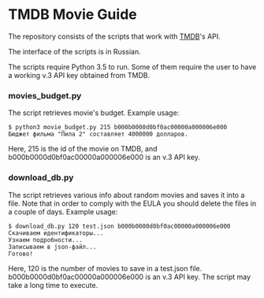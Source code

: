 # TMDB Movie Guide
The repository consists of the scripts that work with [TMDB](https://www.themoviedb.org/)'s API.

The interface of the scripts is in Russian.

The scripts require Python 3.5 to run. Some of them require the user to have a working v.3 API key obtained from TMDB.
### movies_budget.py
The script retrieves movie's budget. Example usage:
```#!bash
$ python3 movie_budget.py 215 b000b0000d0bf0ac00000a000006e000
Бюджет фильма "Пила 2" составляет 4000000 долларов.
```
Here, 215 is the id of the movie on TMDB, and b000b0000d0bf0ac00000a000006e000 is an v.3 API key.
### download_db.py
The script retrieves various info about random movies and saves it into a file. Note that in order to comply with the EULA you should delete the files in a couple of days. 
Example usage:
```#!bash
$ download_db.py 120 test.json b000b0000d0bf0ac00000a000006e000
Скачиваем идентификаторы...
Узнаем подробности...
Записываем в json-файл...
Готово!
```
Here, 120 is the number of movies to save in a test.json file. b000b0000d0bf0ac00000a000006e000 is an v.3 API key.
The script may take a long time to execute.
